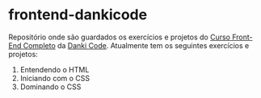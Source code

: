 # frontend-dankicode
Repositório onde são guardados os exercícios e projetos do [Curso Front-End Completo](https://cursos.dankicode.com/campus/curso-front-end-completo) da [Danki Code](https://cursos.dankicode.com/).
Atualmente tem os seguintes exercícios e projetos:
1. Entendendo o HTML
2. Iniciando com o CSS
3. Dominando o CSS